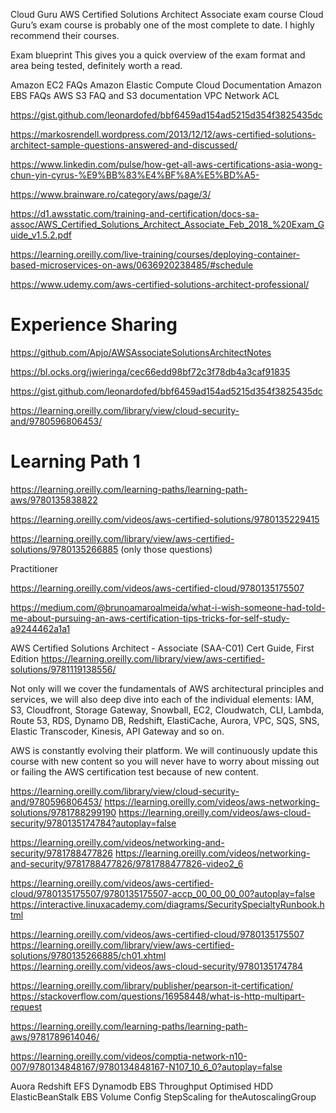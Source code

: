 

Cloud Guru AWS Certified Solutions Architect Associate exam course Cloud Guru’s exam course is probably one of the most complete to date. I highly recommend their courses.

Exam blueprint This gives you a quick overview of the exam format and area being tested, definitely worth a read.


Amazon EC2 FAQs
Amazon Elastic Compute Cloud Documentation
Amazon EBS FAQs
AWS S3 FAQ and S3 documentation
VPC Network ACL


https://gist.github.com/leonardofed/bbf6459ad154ad5215d354f3825435dc

https://markosrendell.wordpress.com/2013/12/12/aws-certified-solutions-architect-sample-questions-answered-and-discussed/

https://www.linkedin.com/pulse/how-get-all-aws-certifications-asia-wong-chun-yin-cyrus-%E9%BB%83%E4%BF%8A%E5%BD%A5-

https://www.brainware.ro/category/aws/page/3/

https://d1.awsstatic.com/training-and-certification/docs-sa-assoc/AWS_Certified_Solutions_Architect_Associate_Feb_2018_%20Exam_Guide_v1.5.2.pdf

https://learning.oreilly.com/live-training/courses/deploying-container-based-microservices-on-aws/0636920238485/#schedule

https://www.udemy.com/aws-certified-solutions-architect-professional/

# Experience Sharing
https://github.com/Apjo/AWSAssociateSolutionsArchitectNotes

https://bl.ocks.org/jwieringa/cec66edd98bf72c3f78db4a3caf91835

https://gist.github.com/leonardofed/bbf6459ad154ad5215d354f3825435dc

https://learning.oreilly.com/library/view/cloud-security-and/9780596806453/

# Learning Path 1

https://learning.oreilly.com/learning-paths/learning-path-aws/9780135838822

https://learning.oreilly.com/videos/aws-certified-solutions/9780135229415

https://learning.oreilly.com/library/view/aws-certified-solutions/9780135266885  (only those questions)

Practitioner 

https://learning.oreilly.com/videos/aws-certified-cloud/9780135175507


https://medium.com/@brunoamaroalmeida/what-i-wish-someone-had-told-me-about-pursuing-an-aws-certification-tips-tricks-for-self-study-a9244462a1a1


AWS Certified Solutions Architect - Associate (SAA-C01) Cert Guide, First Edition
https://learning.oreilly.com/library/view/aws-certified-solutions/9781119138556/


Not only will we cover the fundamentals of AWS architectural principles and services, we will also deep dive into each of the individual elements: IAM, S3, Cloudfront, Storage Gateway, Snowball, EC2, Cloudwatch, CLI, Lambda, Route 53, RDS, Dynamo DB, Redshift, ElastiCache, Aurora, VPC, SQS, SNS, Elastic Transcoder, Kinesis, API Gateway and so on.

AWS is constantly evolving their platform. We will continuously update this course with new content so you will never have to worry about missing out or failing the AWS certification test because of new content.


https://learning.oreilly.com/library/view/cloud-security-and/9780596806453/
https://learning.oreilly.com/videos/aws-networking-solutions/9781788299190
https://learning.oreilly.com/videos/aws-cloud-security/9780135174784?autoplay=false


https://learning.oreilly.com/videos/networking-and-security/9781788477826
https://learning.oreilly.com/videos/networking-and-security/9781788477826/9781788477826-video2_6

https://learning.oreilly.com/videos/aws-certified-cloud/9780135175507/9780135175507-accp_00_00_00_00?autoplay=false
https://interactive.linuxacademy.com/diagrams/SecuritySpecialtyRunbook.html


https://learning.oreilly.com/videos/aws-certified-cloud/9780135175507
https://learning.oreilly.com/library/view/aws-certified-solutions/9780135266885/ch01.xhtml
https://learning.oreilly.com/videos/aws-cloud-security/9780135174784

https://learning.oreilly.com/library/publisher/pearson-it-certification/
https://stackoverflow.com/questions/16958448/what-is-http-multipart-request

https://learning.oreilly.com/learning-paths/learning-path-aws/9781789614046/

https://learning.oreilly.com/videos/comptia-network-n10-007/9780134848167/9780134848167-N107_10_6_0?autoplay=false

Auora
Redshift
EFS
Dynamodb
EBS Throughput Optimised HDD
ElasticBeanStalk
EBS Volume
Config StepScaling for theAutoscalingGroup
